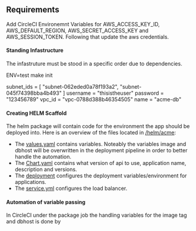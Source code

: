 ## Requirements

Add CircleCI Environemnt Variables for AWS_ACCESS_KEY_ID, AWS_DEFAULT_REGION, AWS_SECRET_ACCESS_KEY and AWS_SESSION_TOKEN. Following that update the aws credentials. 

#### Standing Infastructure
The infastruture must be stood in a specific order due to dependencies. 



ENV=test make init

subnet_ids = [
  "subnet-062eded0a78f193a2",
  "subnet-045f74398bba4b493"
]
username = "thisistheuser"
password = "123456789"
vpc_id = "vpc-0788d388b46354505"
name = "acme-db"

#### Creating HELM Scaffold
The helm package will contain code for the environment the app should be deployed into. Here is an overview of the files located in [/helm/acme](/helm/acme):
- The [values.yaml](/helm/values) contains variables. Noteably the variables image and dbhost will be overwritten in the deployment pipeline in order to better handle the automation.
- The [Chart.yaml](/helm/acme/Chart.yaml) contains what version of api to use, application name, description and versions.
- The [deployment](/helm/acme/templates/deployment.yml) configures the deployment variables/environment for applications.
- The [service.yml](/helm/acme/templates/service.yml) configures the load balancer.


#### Automation of variable passing
In CircleCI under the package job the handling variables for the image tag and dbhost is done by 



